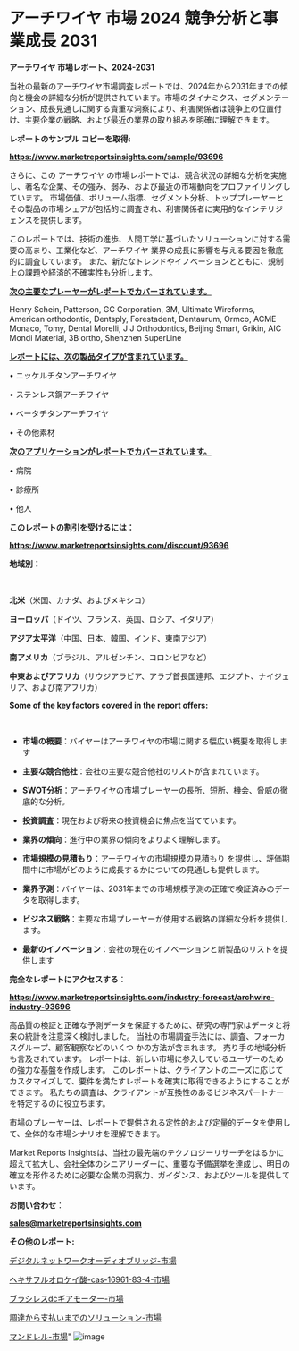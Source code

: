 # アーチワイヤ 市場 2024 競争分析と事業成長 2031

<strong>アーチワイヤ 市場レポート、2024-2031</strong>

当社の最新のアーチワイヤ市場調査レポートでは、2024年から2031年までの傾向と機会の詳細な分析が提供されています。市場のダイナミクス、セグメンテーション、成長見通しに関する貴重な洞察により、利害関係者は競争上の位置付け、主要企業の戦略、および最近の業界の取り組みを明確に理解できます。



<strong>レポートのサンプル コピーを取得:</strong> <a href=https://www.marketreportsinsights.com/sample/93696>

<strong><u>https://www.marketreportsinsights.com/sample/93696</u></strong></a>

さらに、この アーチワイヤ の市場レポートでは、競合状況の詳細な分析を実施し、著名な企業、その強み、弱み、および最近の市場動向をプロファイリングしています。 市場価値、ボリューム指標、セグメント分析、トッププレーヤーとその製品の市場シェアが包括的に調査され、利害関係者に実用的なインテリジェンスを提供します。

このレポートでは、技術の進歩、人間工学に基づいたソリューションに対する需要の高まり、工業化など、アーチワイヤ 業界の成長に影響を与える要因を徹底的に調査しています。 また、新たなトレンドやイノベーションとともに、規制上の課題や経済的不確実性も分析します。



<strong><u>次の主要なプレーヤーがレポートでカバーされています。</u></strong>

Henry Schein, Patterson, GC Corporation, 3M, Ultimate Wireforms, American orthodontic, Dentsply, Forestadent, Dentaurum, Ormco, ACME Monaco, Tomy, Dental Morelli, J J Orthodontics, Beijing Smart, Grikin, AIC Mondi Material, 3B ortho, Shenzhen SuperLine



<strong><u><b>レポートには、次の製品タイプが含まれています。</b></u></strong>

• ニッケルチタンアーチワイヤ

• ステンレス鋼アーチワイヤ

• ベータチタンアーチワイヤ

• その他素材



<strong><u><b>次のアプリケーションがレポートでカバーされています。</b></u></strong>

• 病院

• 診療所

• 他人



<strong><b>このレポートの割引を受けるには：</b></strong>

<a href=https://www.marketreportsinsights.com/discount/93696>

<strong><u>https://www.marketreportsinsights.com/discount/93696</u></strong></a>



<strong>地域別：</strong>

<strong> </strong>



<strong>北米</strong>（米国、カナダ、およびメキシコ）



<strong>ヨーロッパ</strong>（ドイツ、フランス、英国、ロシア、イタリア）



<strong>アジア太平洋</strong>（中国、日本、韓国、インド、東南アジア）



<strong>南アメリカ</strong>（ブラジル、アルゼンチン、コロンビアなど）



<strong>中東およびアフリカ</strong>（サウジアラビア、アラブ首長国連邦、エジプト、ナイジェリア、および南アフリカ）



<strong>Some of the key factors covered in the report offers:</strong>

<strong> </strong>
<ul>
  <li>

<strong>市場の概要</strong>：バイヤーはアーチワイヤの市場に関する幅広い概要を取得します</li>
  <li>

<strong>主要な競合他社</strong>：会社の主要な競合他社のリストが含まれています。</li>
  <li>

<strong>SWOT分析</strong>：アーチワイヤの市場プレーヤーの長所、短所、機会、脅威の徹底的な分析。</li>
  <li>

<strong>投資調査</strong>：現在および将来の投資機会に焦点を当てています。</li>
  <li>

<strong>業界の傾向</strong>：進行中の業界の傾向をよりよく理解します。</li>
  <li>

<strong>市場規模の見積もり</strong>：アーチワイヤの市場規模の見積もり を提供し、評価期間中に市場がどのように成長するかについての見通しも提供します。</li>
  <li>

<strong>業界予測</strong>：バイヤーは、2031年までの市場規模予測の正確で検証済みのデータを取得します。</li>
  <li>

<strong>ビジネス戦略</strong>：主要な市場プレーヤーが使用する戦略の詳細な分析を提供します。</li>
  <li>

<strong>最新のイノベーション</strong>：会社の現在のイノベーションと新製品のリストを提供します</li>
</ul>


<strong>完全なレポートにアクセスする</strong>：

<a href=https://www.marketreportsinsights.com/industry-forecast/archwire-industry-93696>

<strong><u>https://www.marketreportsinsights.com/industry-forecast/archwire-industry-93696</u></strong></a>

高品質の検証と正確な予測データを保証するために、研究の専門家はデータと将来の統計を注意深く検討しました。 当社の市場調査手法には、調査、フォーカスグループ、顧客観察などのいくつ かの方法が含まれます。 売り手の地域分析も言及されています。 レポートは、新しい市場に参入しているユーザーのための強力な基盤を作成します。 このレポートは、クライアントのニーズに応じてカスタマイズして、要件を満たすレポートを確実に取得できるようにすることができます。 私たちの調査は、クライアントが互換性のあるビジネスパートナーを特定するのに役立ちます。

市場のプレーヤーは、レポートで提供される定性的および定量的データを使用して、全体的な市場シナリオを理解できます。

Market Reports Insightsは、当社の最先端のテクノロジーリサーチをはるかに超えて拡大し、会社全体のシニアリーダーに、重要な予備選挙を達成し、明日の確立を形作るために必要な企業の洞察力、ガイダンス、およびツールを提供しています。



<strong><b>お問い合わせ</b></strong>：

<a href=mailto:sales@marketreportsinsights.com>

<strong><u>sales@marketreportsinsights.com</u></strong></a>



<strong>その他のレポート:</strong>

<a href=https://www.linkedin.com/pulse/デジタルネットワークオーディオブリッジ-市場-2023-swot-分析と最新イノベーション-pzaxf/>デジタルネットワークオーディオブリッジ-市場</a>

<a href=https://www.linkedin.com/pulse/ヘキサフルオロケイ酸-cas-16961-83-4-市場-2023-最新の-cagr-および成長分析-xszrf/>ヘキサフルオロケイ酸-cas-16961-83-4-市場</a>

<a href=https://www.linkedin.com/pulse/ブラシレスdcギアモーター-市場-2023-総合分析と事業成長戦略-2030-pmmxf/>ブラシレスdcギアモーター-市場</a>

<a href=https://www.linkedin.com/pulse/調達から支払いまでのソリューション-市場-2023-総合分析と事業成長戦略-skiff/>調達から支払いまでのソリューション-市場</a>

<a href=https://www.linkedin.com/pulse/マンドレル-市場-2023-総合分析と事業成長戦略-2030-analytics-achievers-24-analysis-esstf/>マンドレル-市場</a>"
![image](https://github.com/gayatriri2/Market-Trends/assets/166717496/af1fb185-6dc5-4e4c-aa13-852f1a938ff5)
